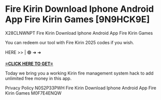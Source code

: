 # Fire Kirin Download Iphone Android App Fire Kirin Games [9N9HCK9E]

X28CLNWNPT Fire Kirin Download Iphone Android App Fire Kirin Games

You can redeem our tool with Fire Kirin 2025 codes if you wish. 

HERE >> | 🟢 ➜ ➜ 

**[=CLICK HERE TO GET=](https://www.google.com/url?q=https%3A%2F%2Fappbitly.com%2FLsGaa)**

Today we bring you a working Kirin fire management system hack to add unlimited free money in this app. 

Privacy Policy N0S2P33PWH Fire Kirin Download Iphone Android App Fire Kirin Games M0F7E4ENQW

